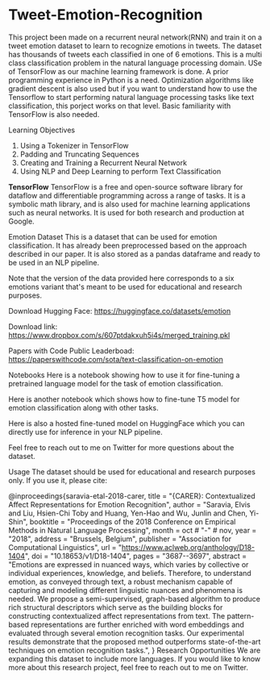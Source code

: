 # Tweet-Emotion-Recognition
This project been made on a recurrent neural network(RNN) and train it on a tweet emotion dataset to learn to recognize emotions in tweets. The dataset has thousands of tweets each classified in one of 6 emotions. This is a multi class classification problem in the natural language processing domain. USe of TensorFlow as our machine learning framework is done. A prior programming experience in Python is a need.  Optimization algorithms like gradient descent is also used but if you want to understand how to use the Tensorflow to start performing natural language processing tasks like text classification, this porject works on that level. Basic familiarity with TensorFlow is also needed.

Learning Objectives
1. Using a Tokenizer in TensorFlow
2. Padding and Truncating Sequences
3. Creating and Training a Recurrent Neural Network
4. Using NLP and Deep Learning to perform Text Classification

<strong>TensorFlow</strong>
TensorFlow is a free and open-source software library for dataflow and differentiable programming across a range of tasks. It is a symbolic math library, and is also used for machine learning applications such as neural networks. It is used for both research and production at Google.

Emotion Dataset
This is a dataset that can be used for emotion classification. It has already been preprocessed based on the approach described in our paper. It is also stored as a pandas dataframe and ready to be used in an NLP pipeline.

Note that the version of the data provided here corresponds to a six emotions variant that's meant to be used for educational and research purposes.

Download
Hugging Face: https://huggingface.co/datasets/emotion

Download link: https://www.dropbox.com/s/607ptdakxuh5i4s/merged_training.pkl

Papers with Code Public Leaderboad: https://paperswithcode.com/sota/text-classification-on-emotion

Notebooks
Here is a notebook showing how to use it for fine-tuning a pretrained language model for the task of emotion classification.

Here is another notebook which shows how to fine-tune T5 model for emotion classification along with other tasks.

Here is also a hosted fine-tuned model on HuggingFace which you can directly use for inference in your NLP pipeline.

Feel free to reach out to me on Twitter for more questions about the dataset.

Usage
The dataset should be used for educational and research purposes only. If you use it, please cite:

@inproceedings{saravia-etal-2018-carer,
    title = "{CARER}: Contextualized Affect Representations for Emotion Recognition",
    author = "Saravia, Elvis  and
      Liu, Hsien-Chi Toby  and
      Huang, Yen-Hao  and
      Wu, Junlin  and
      Chen, Yi-Shin",
    booktitle = "Proceedings of the 2018 Conference on Empirical Methods in Natural Language Processing",
    month = oct # "-" # nov,
    year = "2018",
    address = "Brussels, Belgium",
    publisher = "Association for Computational Linguistics",
    url = "https://www.aclweb.org/anthology/D18-1404",
    doi = "10.18653/v1/D18-1404",
    pages = "3687--3697",
    abstract = "Emotions are expressed in nuanced ways, which varies by collective or individual experiences, knowledge, and beliefs. Therefore, to understand emotion, as conveyed through text, a robust mechanism capable of capturing and modeling different linguistic nuances and phenomena is needed. We propose a semi-supervised, graph-based algorithm to produce rich structural descriptors which serve as the building blocks for constructing contextualized affect representations from text. The pattern-based representations are further enriched with word embeddings and evaluated through several emotion recognition tasks. Our experimental results demonstrate that the proposed method outperforms state-of-the-art techniques on emotion recognition tasks.",
}
Research Opportunities
We are expanding this dataset to include more languages. If you would like to know more about this research project, feel free to reach out to me on Twitter.

